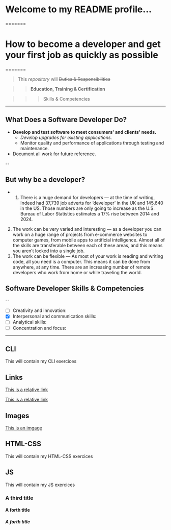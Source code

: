 
# Welcome to my README profile... 

=======

# How to become a developer and get your first job as quickly as possible


=======

> This *repository* will ~~Duties & Responsibilities~~

>> **Education, Training & Certification**

>>> Skills & Competencies


---
## What Does a Software Developer Do?
- **Develop and test software to meet consumers' and clients' needs.**
  - *Develop upgrades for existing applications.*
  - Monitor quality and performance of applications through testing and maintenance.
- Document all work for future reference.

--
## But why be a developer?
-  1. There is a huge demand for developers — at the time of writing, Indeed had 37,739 job adverts for ‘developer’ in the UK and 145,640 in the US. Those numbers are only going to increase as the U.S. Bureau of Labor Statistics estimates a 17% rise between 2014 and 2024.
2. The work can be very varied and interesting — as a developer you can work on a huge range of projects from e-commerce websites to computer games, from mobile apps to artificial intelligence. Almost all of the skills are transferable between each of these areas, and this means you aren’t locked into a single job.
3. The work can be flexible — As most of your work is reading and writing code, all you need is a computer. This means it can be done from anywhere, at any time. There are an increasing number of remote developers who work from home or while traveling the world.


## Software Developer Skills & Competencies
--
- [ ] Creativity and innovation:
- [X] Interpersonal and communication skills:
- [ ] Analytical skills:
- [ ] Concentration and focus: 
---
## CLI
This will contain my CLI exercices

## Links

[This is a relative link](dev-blog/index.html)

[This is a relative link](https://kbbugti.github.io/dev-blog/)

## Images

[This is an imgage](https://www.google.ch/imgres?imgurl=https%3A%2F%2Fi.guim.co.uk%2Fimg%2Fmedia%2F11d4c182d094199e26ddb36febe67123a9bbc93a%2F34_246_2966_4275%2Fmaster%2F2966.jpg%3Fwidth%3D700%26quality%3D85%26auto%3Dformat%26fit%3Dmax%26s%3De78fc63cf43a4a9830619c324b5c854b&imgrefurl=https%3A%2F%2Fwww.theguardian.com%2Fenvironment%2F2016%2Fjul%2F21%2Fwhat-to-do-bear-encounter-attack&tbnid=n9KZf8VHqK5qRM&vet=12ahUKEwibxeza29joAhVRPuwKHXlcDj0QMygFegUIARCgAg..i&docid=01I8JC2RRfyGGM&w=700&h=1009&q=bear&client=safari&ved=2ahUKEwibxeza29joAhVRPuwKHXlcDj0QMygFegUIARCgAg)

## HTML-CSS
This will contain my HTML-CSS exercices

## JS
This will contain my JS exercices

### A third title

#### A forth title

##### A forth title

